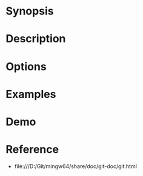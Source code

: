 # Synopsis


# Description


# Options


# Examples


# Demo


# Reference
- file:///D:/Git/mingw64/share/doc/git-doc/git.html
